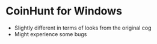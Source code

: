 # CoinHunt for Windows
* Slightly different in terms of looks from the original cog
* Might experience some bugs
